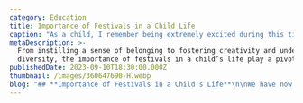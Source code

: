 ```yaml
---
category: Education
title: Importance of Festivals in a Child Life
caption: "As a child, I remember being extremely excited during this time of the year. It was always a wholesome time with friends and family; a time I would look forward to.\_\n"
metaDescription: >-
  From instilling a sense of belonging to fostering creativity and understanding
  diversity, the importance of festivals in a child’s life play a pivotal role.
publishedDate: 2023-09-10T18:30:00.000Z
thumbnail: /images/360647690-H.webp
blog: "## **Importance of Festivals in a Child's Life**\n\nWe have now entered that time of the year. You know what I’m talking about right? With celebration after celebration, it is indeed ‘the time of the festivals’, and India is popularly known as the ‘Land of Festivals’. With a total of about twenty-four national festivals, there has always been a unanimous portrayal of the cultural diversity that exists in our secular nation.\_\n\nWith the new year comes new hopes and new celebrations. Time to celebrate the [festivals](https://www.glentreeacademy.com/blogs/importance-of-festivals-in-a-childs-life \"Festivals\") in new ways in the new normal. Many new opportunities and reasons to celebrate and spread Joy and have the best time and memories. But, festivals go beyond that and are so much more than that. As a child, I remember being extremely excited during this time of the year. It was always a wholesome time with friends and family; a time I would look forward to.\_\n\nI believe that Festivals play such a pivotal role in our childhood and development as people. It is more than just the yummy sweets during Diwali, yummy Biryani during Eid (yes, I love my food) or even decorating our Christmas trees. Let’s take a closer look at how Festivals play a key role in a child’s life.\n\n### 1. Festivals make children aware of our culture\n\nHaving grown up in India I firmly believe that I have been truly blessed and have been exposed to the various\_festivals\_that are celebrated throughout the year. I think it is beautiful to experience and feel involved in a diverse range of celebrations and to embrace these numerous cultures.\_\n\nI think festivals also play a major role in making children aware of different cultures and bringing people together thus creating a sense of belongingness in the community. People from different parts, different backgrounds and walks of life come together and celebrate the festivities- this to me is absolutely lovely. It also teaches children to be accepting towards all cultures and embrace them with open and loving hearts.\n\n### 2. Festivals teach children about Unity and Tolerance\n\nAlong with making children more aware of our culture, festivals also teach children about other cultures and make them aware of the same. These celebrations play a key role in uniting people who may be divided by areas, cultures, or religions. We are actually highlighting what we have in common and honouring all celebrations despite our differences. These celebrations promote ideas of peace and harmony. In a secular country like India, it becomes a lot easier to explain or establish examples of tolerance towards all people through festivals- they do it in an extremely effective way.\n\n### 3. They bring families closer and create a sense of togetherness\n\nThe first thing that comes to mind when one thinks of celebrating festivals is FAMILY. Even as a child, the fondest memories I have of celebrating festivals always involve a good laugh and a great time with my family. It is a time when families and friends come together.\_\n\nWith the current times and how busy our schedules are, these celebrations are definitely valued more. Children nowadays may also feel more disconnected from their family or extended family as a result of it. But, during festivals, everyone comes together, and this is a great opportunity to build lasting bonds and teach them the importance of companionship and togetherness. In fact, it brings families closer and makes them more connected.\n\n### 4. Helps develop Social Skills\n\nWith everyone coming together during festivals, children benefit from the healthy environment it creates. When a child is exposed to a healthy environment as such or a safe space, they are more likely to open up, deal better with stress, and are most likely to develop their speaking skills or social skills. This also helps them with increasing confidence, and they become more comfortable in not just familiar settings but unfamiliar ones as well. They also get used to the idea of being surrounded by people which may be a little new for some children, given the current trend of capsule/small families.\n\nAs festivals and celebrations create positive environments, they enable positive development and nudge children in the right direction in terms of improving their social skills by creating a favourable space to do so.\_\n\n### 5. Traditions are more than what they seem!\n\nOne important thing that festivals teach children about is Traditions. The traditional aspect of a festival is of dire importance. But have you thought about how traditions teach children so much more than just..um… JUST traditions(?) Let’s look at some examples:\n\nTraditionally we wear a lot of bright clothes during Diwali, right? But why is that? It is because it is the festival of lights, and we want to convey this idea of illumination through our clothes. Light over dark also means good over evil- this is what it signifies. So, just by our clothes and traditional attire, a child is in fact taking back a life lesson.\n\nLet’s look at another example: during Christmas, we sing lots of carols. It is a lot of fun as well. But what we are also doing is we are developing a child’s musical skill- and that is great in itself. Music ignites all areas of child development and skills including intellectual, social-emotional, language, and overall literacy. It helps the body and the mind work together.\n\nI could give you numerous examples. But I’m sure you get my drift.\n\nOverall, I think it becomes important for us to involve children in the celebration of festivals as there are so many important lessons that they take back from being exposed to the same. But more than anything I believe that it is a great way to stay connected and to just create memories!\n\nI hope you and your family greatly enjoy this festive season!\n"
---
```



